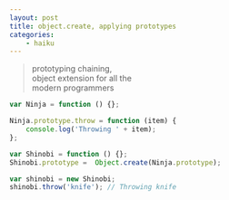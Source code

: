 ```yaml
---
layout: post
title: object.create, applying prototypes
categories:
    - haiku
---
```


> prototyping chaining, <br>
> object extension for all the <br>
> modern programmers

```javascript
var Ninja = function () {};

Ninja.prototype.throw = function (item) {
    console.log('Throwing ' + item);
};

var Shinobi = function () {};
Shinobi.prototype =  Object.create(Ninja.prototype);

var shinobi = new Shinobi;
shinobi.throw('knife'); // Throwing knife
```
